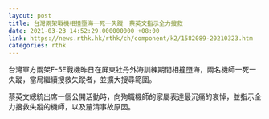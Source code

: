 ```yaml
---
layout: post
title: 台灣兩架戰機相撞墮海一死一失蹤　蔡英文指示全力搜救
date: 2021-03-23 14:52:29.000000000 +08:00
link: https://news.rthk.hk/rthk/ch/component/k2/1582089-20210323.htm
categories: rthk
---
```


台灣軍方兩架F-5E戰機昨日在屏東牡丹外海訓練期間相撞墮海，兩名機師一死一失蹤，當局繼續搜救失蹤者，並擴大搜尋範圍。

蔡英文總統出席一個公開活動時，向殉職機師的家屬表達最沉痛的哀悼，並指示全力搜救失蹤的機師，以及釐清事故原因。
